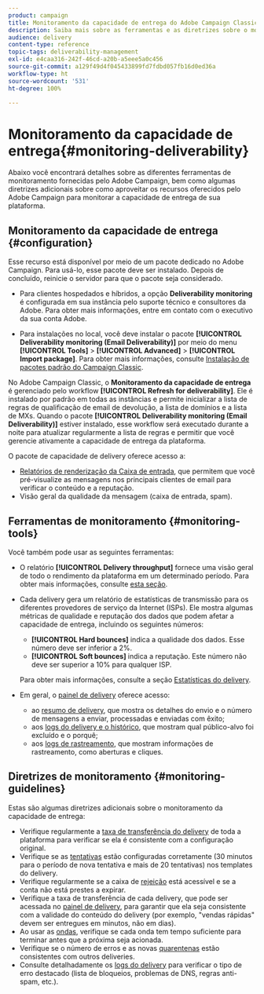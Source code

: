 ```yaml
---
product: campaign
title: Monitoramento da capacidade de entrega do Adobe Campaign Classic
description: Saiba mais sobre as ferramentas e as diretrizes sobre o monitoramento da capacidade de entrega no Adobe Campaign Classic.
audience: delivery
content-type: reference
topic-tags: deliverability-management
exl-id: e4caa316-242f-46cd-a20b-a5eee5a0c456
source-git-commit: a129f49d4f045433899fd7fdbd057fb16d0ed36a
workflow-type: ht
source-wordcount: '531'
ht-degree: 100%

---
```


# Monitoramento da capacidade de entrega{#monitoring-deliverability}

Abaixo você encontrará detalhes sobre as diferentes ferramentas de monitoramento fornecidas pelo Adobe Campaign, bem como algumas diretrizes adicionais sobre como aproveitar os recursos oferecidos pelo Adobe Campaign para monitorar a capacidade de entrega de sua plataforma.

## Monitoramento da capacidade de entrega {#configuration}

Esse recurso está disponível por meio de um pacote dedicado no Adobe Campaign. Para usá-lo, esse pacote deve ser instalado. Depois de concluído, reinicie o servidor para que o pacote seja considerado.
* Para clientes hospedados e híbridos, a opção **Deliverability monitoring** é configurada em sua instância pelo suporte técnico e consultores da Adobe. Para obter mais informações, entre em contato com o executivo da sua conta Adobe.

* Para instalações no local, você deve instalar o pacote **[!UICONTROL Deliverability monitoring (Email Deliverability)]** por meio do menu **[!UICONTROL Tools]** > **[!UICONTROL Advanced]** > **[!UICONTROL Import package]**. Para obter mais informações, consulte [Instalação de pacotes padrão do Campaign Classic](../../installation/using/installing-campaign-standard-packages.md).

No Adobe Campaign Classic, o **Monitoramento da capacidade de entrega** é gerenciado pelo workflow **[!UICONTROL Refresh for deliverability]**. Ele é instalado por padrão em todas as instâncias e permite inicializar a lista de regras de qualificação de email de devolução, a lista de domínios e a lista de MXs. Quando o pacote **[!UICONTROL Deliverability monitoring (Email Deliverability)]** estiver instalado, esse workflow será executado durante a noite para atualizar regularmente a lista de regras e permitir que você gerencie ativamente a capacidade de entrega da plataforma.

O pacote de capacidade de delivery oferece acesso a:

* [Relatórios de renderização da Caixa de entrada](inbox-rendering.md), que permitem que você pré-visualize as mensagens nos principais clientes de email para verificar o conteúdo e a reputação.
* Visão geral da qualidade da mensagem (caixa de entrada, spam).

## Ferramentas de monitoramento {#monitoring-tools}

Você também pode usar as seguintes ferramentas:

* O relatório **[!UICONTROL Delivery throughput]** fornece uma visão geral de todo o rendimento da plataforma em um determinado período. Para obter mais informações, consulte [esta seção](../../reporting/using/global-reports.md#delivery-throughput).
* Cada delivery gera um relatório de estatísticas de transmissão para os diferentes provedores de serviço da Internet (ISPs). Ele mostra algumas métricas de qualidade e reputação dos dados que podem afetar a capacidade de entrega, incluindo os seguintes números:
   * **[!UICONTROL Hard bounces]** indica a qualidade dos dados. Esse número deve ser inferior a 2%.
   * **[!UICONTROL Soft bounces]** indica a reputação. Este número não deve ser superior a 10% para qualquer ISP.

   Para obter mais informações, consulte a seção [Estatísticas do delivery](../../reporting/using/global-reports.md#delivery-statistics).
* Em geral, o [painel de delivery](about-delivery-monitoring.md) oferece acesso:
   * ao [resumo de delivery](delivery-dashboard.md#delivery-summary), que mostra os detalhes do envio e o número de mensagens a enviar, processadas e enviadas com êxito;
   * aos [logs do delivery e o histórico](delivery-dashboard.md#delivery-logs-and-history), que mostram qual público-alvo foi excluído e o porquê;
   * aos [logs de rastreamento](delivery-dashboard.md#tracking-logs), que mostram informações de rastreamento, como aberturas e cliques.

## Diretrizes de monitoramento {#monitoring-guidelines}

Estas são algumas diretrizes adicionais sobre o monitoramento da capacidade de entrega:

* Verifique regularmente a [taxa de transferência do delivery](../../reporting/using/global-reports.md#delivery-throughput) de toda a plataforma para verificar se ela é consistente com a configuração original.
* Verifique se as [tentativas](understanding-delivery-failures.md#retries-after-a-delivery-temporary-failure) estão configuradas corretamente (30 minutos para o período de nova tentativa e mais de 20 tentativas) nos templates do delivery.
* Verifique regularmente se a caixa de [rejeição](understanding-delivery-failures.md#bounce-mail-management) está acessível e se a conta não está prestes a expirar.
* Verifique a taxa de transferência de cada delivery, que pode ser acessada no [painel de delivery](delivery-dashboard.md), para garantir que ela seja consistente com a validade do conteúdo do delivery (por exemplo, &quot;vendas rápidas&quot; devem ser entregues em minutos, não em dias).
* Ao usar as [ondas](steps-sending-the-delivery.md#sending-using-multiple-waves), verifique se cada onda tem tempo suficiente para terminar antes que a próxima seja acionada.
* Verifique se o número de erros e as novas [quarentenas](understanding-quarantine-management.md) estão consistentes com outros deliveries.
* Consulte detalhadamente os [logs do delivery](delivery-dashboard.md#delivery-logs-and-history) para verificar o tipo de erro destacado (lista de bloqueios, problemas de DNS, regras anti-spam, etc.).

<!--### Delivery Reports - Broadcast Statistics {#broadcast-statistics}

Each delivery will generate a broadcast statistics report when you open a delivery in the “Deliveries List”, which includes some reputation metrics that may impact your deliverability.-->
